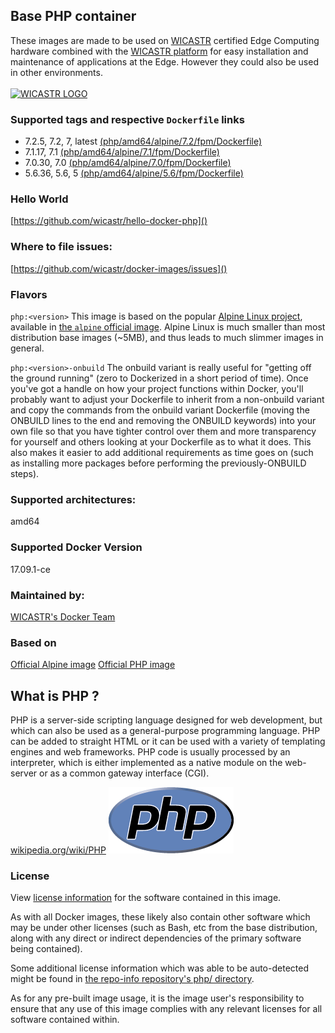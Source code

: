 ## Base PHP container
These images are made to be used on [WICASTR](https://wicastr.com) certified Edge Computing hardware combined with the [WICASTR platform](https://cloud.wicastr.net) for easy installation and maintenance of applications at the Edge.
However they could also be used in other environments.
&nbsp;   
&nbsp;   
[![WICASTR LOGO](https://wicastr.com/images/logo-WiCastr-horizontal.png)](https://wicastr.com)
&nbsp;   
### Supported tags and respective `Dockerfile` links
* 7.2.5, 7.2, 7, latest [(php/amd64/alpine/7.2/fpm/Dockerfile)](https://github.com/wicastr/docker-images/blob/master/php/amd64/alpine/7.2/fpm/Dockerfile)
* 7.1.17, 7.1 [(php/amd64/alpine/7.1/fpm/Dockerfile)](https://github.com/wicastr/docker-images/blob/master/php/amd64/alpine/7.1/fpm/Dockerfile)
* 7.0.30, 7.0 [(php/amd64/alpine/7.0/fpm/Dockerfile)](https://github.com/wicastr/docker-images/blob/master/php/amd64/alpine/7.0/fpm/Dockerfile)
* 5.6.36, 5.6, 5 [(php/amd64/alpine/5.6/fpm/Dockerfile)](https://github.com/wicastr/docker-images/blob/master/php/amd64/alpine/5.6/fpm/Dockerfile)

### Hello World
[https://github.com/wicastr/hello-docker-php]()

### Where to file issues:
[https://github.com/wicastr/docker-images/issues]()

### Flavors
`php:<version>`
This image is based on the popular [Alpine Linux project](http://alpinelinux.org), available in [the `alpine` official image](https://hub.docker.com/_/alpine). Alpine Linux is much smaller than most distribution base images (~5MB), and thus leads to much slimmer images in general.

`php:<version>-onbuild`
The onbuild variant is really useful for "getting off the ground running" (zero to Dockerized in a short period of time).
Once you've got a handle on how your project functions within Docker, you'll probably want to adjust your Dockerfile to inherit from a non-onbuild variant and copy the commands from the onbuild variant Dockerfile (moving the ONBUILD lines to the end and removing the ONBUILD keywords) into your own file so that you have tighter control over them and more transparency for yourself and others looking at your Dockerfile as to what it does. This also makes it easier to add additional requirements as time goes on (such as installing more packages before performing the previously-ONBUILD steps).

### Supported architectures:
amd64

### Supported Docker Version
17.09.1-ce

### Maintained by:
[WICASTR's Docker Team](mailto:dockers@wicastr.com)

### Based on
[Official Alpine image](https://hub.docker.com/_/alpine)
[Official PHP image](https://hub.docker.com/_/php/)

## What is PHP ?
PHP is a server-side scripting language designed for web development, but which can also be used as a general-purpose programming language. PHP can be added to straight HTML or it can be used with a variety of templating engines and web frameworks. PHP code is usually processed by an interpreter, which is either implemented as a native module on the web-server or as a common gateway interface (CGI).

[wikipedia.org/wiki/PHP](http://en.wikipedia.org/wiki/PHP)
[![PHP](https://raw.githubusercontent.com/docker-library/docs/01c12653951b2fe592c1f93a13b4e289ada0e3a1/php/logo.png)](https://php.net/)

### License
View [license information](http://php.net/license/) for the software contained in this image.</p>

As with all Docker images, these likely also contain other software which may be under other licenses (such as Bash, etc from the base distribution, along with any direct or indirect dependencies of the primary software being contained).

Some additional license information which was able to be auto-detected might be found in [the repo-info repository's php/ directory](https://github.com/docker-library/repo-info/tree/master/repos/php).

As for any pre-built image usage, it is the image user's responsibility to ensure that any use of this image complies with any relevant licenses for all software contained within.
